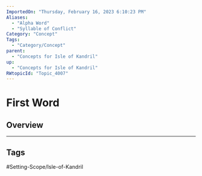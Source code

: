 ```yaml
---
ImportedOn: "Thursday, February 16, 2023 6:10:23 PM"
Aliases:
  - "Alpha Word"
  - "Syllable of Conflict"
Category: "Concept"
Tags:
  - "Category/Concept"
parent:
  - "Concepts for Isle of Kandril"
up:
  - "Concepts for Isle of Kandril"
RWtopicId: "Topic_4007"
---
```

# First Word
## Overview

---
## Tags
#Setting-Scope/Isle-of-Kandril

